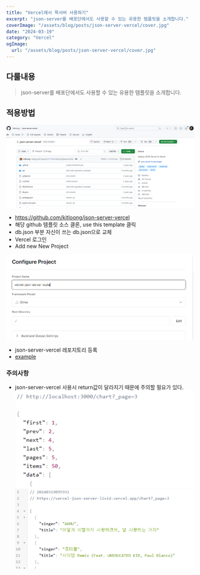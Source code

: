```yaml
---
title: "Vercel에서 목서버 사용하기"
excerpt: "json-server를 배포단에서도 사용할 수 있는 유용한 템플릿을 소개합니다."
coverImage: "/assets/blog/posts/json-server-vercel/cover.jpg"
date: "2024-03-19"
category: "Vercel"
ogImage:
  url: "/assets/blog/posts/json-server-vercel/cover.jpg"
---
```


## 다룰내용

> json-server를 배포단에서도 사용할 수 있는 유용한 템플릿을 소개합니다.

## 적용방법

![Untitled](/assets/blog/posts/json-server-vercel/1.png)

- https://github.com/kitloong/json-server-vercel
- 해당 github 템플릿 소스 클론, use this template 클릭
- db.json 부분 자신이 쓰는 db.json으로 교체
- Vercel 로그인
- Add new New Project

![Untitled](/assets/blog/posts/json-server-vercel/2.png)

- json-server-vercel 레포지토리 등록
- [example](https://json-server-in.vercel.app/)

### **주의사항**

- json-server-vercel 사용시 return값이 달라지기 때문에 주의할 필요가 있다.
  ![Untitled](/assets/blog/posts/json-server-vercel/3.png)
  ![Untitled](/assets/blog/posts/json-server-vercel/4.png)
